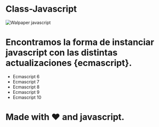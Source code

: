 # Class-Javascript

![Walpaper javascript](https://www.wallpapertip.com/wmimgs/83-838195_javascript-javascript-hd.png)

# Encontramos la forma de instanciar javascript con las distintas actualizaciones {ecmascript}.

- Ecmascript 6
- Ecmascript 7
- Ecmascript 8
- Ecmascript 9
- Ecmascript 10

# Made with ❤️ and javascript.

